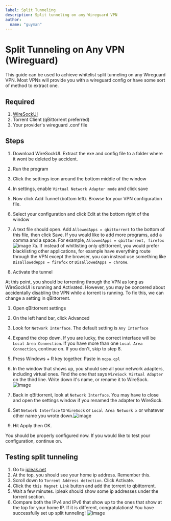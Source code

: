 ```yaml
---
label: Split Tunneling
description: Split tunneling on any Wireguard VPN
author:
  name: "guyman"
---
```


# Split Tunneling on Any VPN (Wireguard)
This guide can be used to achieve whitelist split tunneling on any Wireguard VPN. Most VPNs will provide you with a wireguard config or have some sort of method to extract one. 

## Required
1. [WireSockUI](https://github.com/wiresock/WireSockUI/releases) 
2. Torrent Client (qBittorrent preferred)
3. Your provider's wireguard .conf file

## Steps
1. Download WireSockUI. Extract the exe and config file to a folder where it wont be deleted by accident.
2. Run the program
3. Click the settings icon around the bottom middle of the window
4. In settings, enable `Virtual Network Adapter mode` and click save
5. Now click Add Tunnel (bottom left). Browse for your VPN configuration file.
6. Select your configuration and click Edit at the bottom right of the window
7. A text file should open. Add `AllowedApps = qbittorrent` to the bottom of this file, then click Save. If you would like to add more programs, add a comma and a space. For example, `AllowedApps = qbittorrent, firefox`![image](https://github.com/guyman624/thewiki/assets/82007920/d2ba5e4f-ecdd-422e-b645-dd8d76635861)
7a. If instead of whitlisting only qBittorrent, you would prefer blacklisting other applications, for example have everything route through the VPN except the browser, you can instead use something like `DisallowedApps = firefox` or `DisallowedApps = chrome`.

8. Activate the tunnel

At this point, you should be torrenting through the VPN as long as WireSockUI is running and Activated. However, you may be concered about accidentally disabling the VPN while a torrent is running. To fix this, we can change a setting in qBittorrent.

1. Open qBittorrent settings
2. On the left hand bar, click Advanced
3. Look for `Network Interface`. The default setting is `Any Interface`
4. Expand the drop down. If you are lucky, the correct interface will be `Local Area Connection`. If you have more than one `Local Area Connection`, continue on. If you don't, skip to step 8.
5. Press Windows + R key together. Paste in `ncpa.cpl`
6. In the window that shows up, you should see all your network adapters, including virtual ones. Find the one that says `WireSock Virtual Adapter` on the third line. Write down it's name, or rename it to WireSock.![image](https://github.com/guyman624/thewiki/assets/82007920/f17e1c3c-1ca8-4d3d-b98b-edce36b5b6da)

7. Back in qBittorrent, look at `Network Interface`. You may have to close and open the settings window if you renamed the adapter to WireSock.
8. Set `Network Interface` to `WireSock` or `Local Area Network x` or whatever other name you wrote down.![image](https://github.com/guyman624/thewiki/assets/82007920/5125b8de-309c-425a-b1a0-70ca1b775081)

9. Hit Apply then OK.

You should be properly configured now. If you would like to test your configuration, continue on.

## Testing split tunneling
1. Go to [ipleak.net](https://ipleak.net) 
2. At the top, you should see your home ip address. Remember this.
3. Scroll down to `Torrent Address detection`. Click Activate.
4. Click the `this Magnet Link` button and add the torrent to qbittorrent.
5. Wait a few minutes. ipleak should show some ip addresses under the torrent section. 
6. Compare both the IPv4 and IPv6 that show up to the ones that show at the top for your home IP. If it is different, congratulations! You have successfully set up split tunneling!
![image](https://github.com/guyman624/thewiki/assets/82007920/c2ceef0d-5858-4dcd-b951-0c73bfc7e4e7)
